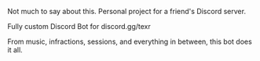Not much to say about this. Personal project for a friend's Discord server.

Fully custom Discord Bot for discord.gg/texr

From music, infractions, sessions, and everything in between, this bot does it all.
